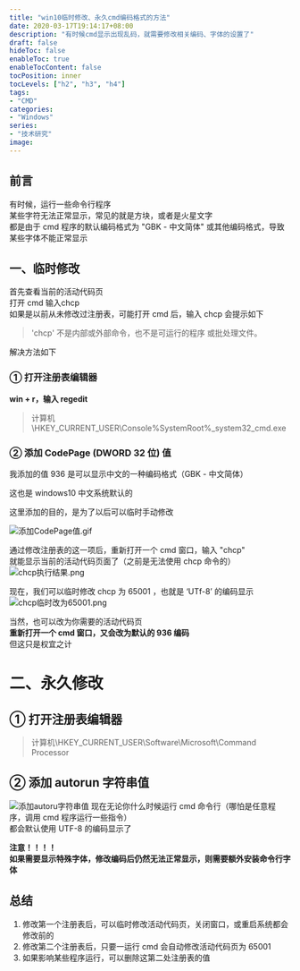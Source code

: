 ```yaml
---
title: "win10临时修改、永久cmd编码格式的方法"
date: 2020-03-17T19:14:17+08:00
description: "有时候cmd显示出现乱码，就需要修改相关编码、字体的设置了"
draft: false
hideToc: false
enableToc: true
enableTocContent: false
tocPosition: inner
tocLevels: ["h2", "h3", "h4"]
tags:
- "CMD"
categories:
- "Windows"
series:
- "技术研究"
image: 
---
```


## 前言

有时候，运行一些命令行程序<br>
某些字符无法正常显示，常见的就是方块，或者是火星文字<br>
都是由于 cmd 程序的默认编码格式为 "GBK - 中文简体" 或其他编码格式，导致某些字体不能正常显示

## 一、临时修改
首先查看当前的活动代码页<br>
打开 cmd 输入chcp<br>
如果是以前从未修改过注册表，可能打开 cmd 后，输入 chcp 会提示如下

> 'chcp' 不是内部或外部命令，也不是可运行的程序
或批处理文件。

解决方法如下

### ① 打开注册表编辑器

**win + r，输入 regedit**

> 计算机\HKEY_CURRENT_USER\Console\%SystemRoot%_system32_cmd.exe

### ② 添加 CodePage (DWORD 32 位) 值
我添加的值 936 是可以显示中文的一种编码格式（GBK - 中文简体）<br>

这也是 windows10 中文系统默认的<br>

这里添加的目的，是为了以后可以临时手动修改

![添加CodePage值.gif](https://ae01.alicdn.com/kf/Ub67b0944acbd46099b2a6def235db89d3.gif)

通过修改注册表的这一项后，重新打开一个 cmd 窗口，输入 "chcp"<br>
就能显示当前的活动代码页面了（之前是无法使用 chcp 命令的）
![chcp执行结果.png](https://ae01.alicdn.com/kf/U15b6271b1d7248caa766ca5971a16265R.png)

现在，我们可以临时修改 chcp 为 65001 ，也就是 ‘UTf-8’ 的编码显示
![chcp临时改为65001.png](https://ae01.alicdn.com/kf/U9f08b3fafcd24df2ae1372cd2026ba57A.png)

当然，也可以改为你需要的活动代码页<br>
**重新打开一个 cmd 窗口，又会改为默认的 936 编码**<br>
但这只是权宜之计

# 二、永久修改

## ① 打开注册表编辑器

> 计算机\HKEY_CURRENT_USER\Software\Microsoft\Command Processor

## ② 添加 autorun 字符串值

![添加autoru字符串值](https://ae01.alicdn.com/kf/U1b112c8e04fd43cb91a7231dc8ba85d7P.gif)
现在无论你什么时候运行 cmd 命令行（哪怕是任意程序，调用 cmd 程序运行一些指令）<br>
都会默认使用 UTF-8 的编码显示了<br>

**注意！！！！**<br>
**如果需要显示特殊字体，修改编码后仍然无法正常显示，则需要额外安装命令行字体**

## 总结

1. 修改第一个注册表后，可以临时修改活动代码页，关闭窗口，或重启系统都会修改前的
2. 修改第二个注册表后，只要一运行 cmd 会自动修改活动代码页为 65001
3. 如果影响某些程序运行，可以删除这第二处注册表的值




